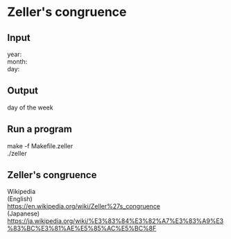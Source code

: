 # Zeller's congruence
## Input
year:  
month:  
day:  
  
## Output
day of the week
  
## Run a program
make -f Makefile.zeller  
./zeller  
  
## Zeller's congruence
Wikipedia  
(English)  
https://en.wikipedia.org/wiki/Zeller%27s_congruence  
(Japanese)  
https://ja.wikipedia.org/wiki/%E3%83%84%E3%82%A7%E3%83%A9%E3%83%BC%E3%81%AE%E5%85%AC%E5%BC%8F  
  
